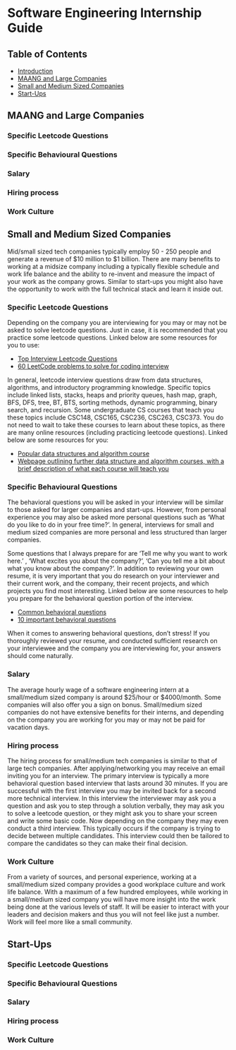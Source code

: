 # Software Engineering Internship Guide

## Table of Contents
- [Introduction](#introduction)
- [MAANG and Large Companies](#maange-and-large-companies)
- [Small and Medium Sized Companies](#small-and-medium-sized-companies)
- [Start-Ups](#start-ups)

## MAANG and Large Companies
### Specific Leetcode Questions

### Specific Behavioural Questions

### Salary

### Hiring process

### Work Culture

## Small and Medium Sized Companies

Mid/small sized tech companies typically employ 50 - 250 people and generate a revenue of $10 million to $1 billion. There are many benefits to working at a midsize company including a typically flexible schedule and work life balance and the ability to re-invent and measure the impact of your work as the company grows. Similar to start-ups you might also have the opportunity to work with the full technical stack and learn it inside out. 

### Specific Leetcode Questions

Depending on the company you are interviewing for you may or may not be asked to solve leetcode questions. Just in case, it is recommended that you practice some leetcode questions. Linked below are some resources for you to use:

- [Top Interview Leetcode Questions](https://leetcode.com/problem-list/top-interview-questions/)
- [60 LeetCode problems to solve for coding interview](https://medium.com/@koheiarai94/60-leetcode-questions-to-prepare-for-coding-interview-8abbb6af589e)

In general, leetcode interview questions draw from data structures, algorithms, and introductory programming knowledge. Specific topics include linked lists, stacks, heaps and priority queues, hash map, graph, BFS, DFS, tree, BT, BTS, sorting methods, dynamic programming, binary search, and recursion. Some undergraduate CS courses that teach you these topics include CSC148, CSC165, CSC236, CSC263, CSC373. You do not need to wait to take these courses to learn about these topics, as there are many online resources (including practicing leetcode questions). Linked below are some resources for you:

- [Popular data structures and algorithm course](https://www.udemy.com/course/data-structures-and-algorithms-the-complete-guide/?utm_source=adwords&utm_medium=udemyads&utm_campaign=DataStructures_v.PROF_la.EN_cc.CA&utm_content=deal4584&utm_term=_._ag_124091392731_._ad_533102824239_._kw__._de_c_._dm__._pl__._ti_dsa-1187478350545_._li_9061009_._pd__._&matchtype=&gclid=Cj0KCQjwtsCgBhDEARIsAE7RYh1UnEs36FZBQjmSEP1Q5hnRQXjYLSNqW4U_wQyYXKWFxf9V33QPldkaAqRGEALw_wcB)
- [Webpage outlining further data structure and algorithm courses, with a brief description of what each course will teach you](https://www.freecodecamp.org/news/these-are-the-best-free-courses-to-learn-data-structures-and-algorithms-in-depth-4d52f0d6b35a/)

### Specific Behavioural Questions

The behavioral questions you will be asked in your interview will be similar to those asked for larger companies and start-ups. However, from personal experience you may also be asked more personal questions such as ‘What do you like to do in your free time?’. In general, interviews for small and medium sized companies are more personal and less structured than larger companies. 

Some questions that I always prepare for are ‘Tell me why you want to work here.’ , ‘What excites you about the company?’, ‘Can you tell me a bit about what you know about the company?’. In addition to reviewing your own resume, it is very important that you do research on your interviewer and their current work, and the company, their recent projects, and which projects you find most interesting. Linked below are some resources to help you prepare for the behavioral question portion of the interview. 

- [Common behavioral questions](https://www.techinterviewhandbook.org/behavioral-interview-questions/)
- [10 important behavioral questions](https://www.indeed.com/career-advice/interviewing/software-engineer-behavioral-interview-questions)

When it comes to answering behavioral questions, don’t stress! If you thoroughly reviewed your resume, and conducted sufficient research on your interviewee and the company you are interviewing for, your answers should come naturally.

### Salary

The average hourly wage of a software engineering intern at a small/medium sized company is around $25/hour or $4000/month. Some companies will also offer you a sign on bonus. Small/medium sized companies do not have extensive benefits for their interns, and depending on the company you are working for you may or may not be paid for vacation days. 

### Hiring process

The hiring process for small/medium tech companies is similar to that of large tech companies. After applying/networking you may receive an email inviting you for an interview. The primary interview is typically a more behavioral question based interview that lasts around 30 minutes. If you are successful with the first interview you may be invited back for a second more technical interview. In this interview the interviewer may ask you a question and ask you to step through a solution verbally, they may ask you to solve a leetcode question, or they might ask you to share your screen and write some basic code. Now depending on the company they may even conduct a third interview. This typically occurs if the company is trying to decide between multiple candidates. This interview could then be tailored to compare the candidates so they can make their final decision. 

### Work Culture

From a variety of sources, and personal experience, working at a small/medium sized company provides a good workplace culture and work life balance. With a maximum of a few hundred employees, while working in a small/medium sized company you will have more insight into the work being done at the various levels of staff. It will be easier to interact with your leaders and decision makers and thus you will not feel like just a number. Work will feel more like a small community. 


## Start-Ups

### Specific Leetcode Questions

### Specific Behavioural Questions

### Salary

### Hiring process

### Work Culture
